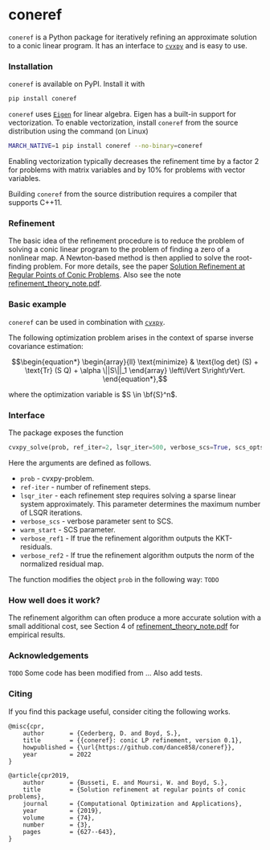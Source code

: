 # coneref

`coneref` is a Python package for iteratively refining an approximate solution to a conic linear program. It has an interface to [`cvxpy`](https://www.cvxpy.org) and is easy to use.

### Installation
`coneref` is available on PyPI. Install it with

```bash
pip install coneref
```
`coneref` uses [`Eigen`](https://eigen.tuxfamily.org/index.php?title=Main_Page) for linear algebra. Eigen has a built-in support for vectorization. To enable vectorization, install `coneref` from the source distribution using the command (on Linux)
```bash
MARCH_NATIVE=1 pip install coneref --no-binary=coneref
```
Enabling vectorization typically decreases the refinement time by a factor 2 for problems with matrix variables and by 10% for problems with vector variables.

Building `coneref` from the source distribution requires a compiler that supports C++11.

### Refinement
The basic idea of the refinement procedure is to reduce the problem of solving a conic linear program to the problem of finding a zero of a nonlinear map. A Newton-based method is then applied to solve the root-finding problem. For more details, see the paper [Solution Refinement at Regular Points of Conic Problems](https://web.stanford.edu/~boyd/papers/cone_prog_refine.html). Also see the note [refinement_theory_note.pdf](https://github.com/dance858/coneref/blob/main/refinement_theory_note.pdf). 


### Basic example
`coneref` can be used in combination with [`cvxpy`](https://www.cvxpy.org). 

The following optimization problem arises in the context of sparse inverse covariance estimation:

$$\begin{equation*} \begin{array}{ll} \text{minimize} & \text{log det}  (S) + \text{Tr} (S Q) + \alpha \||S\||_1 \end{array} \left\lVert S\right\rVert. \end{equation*},$$

where the optimization variable is $S \in \bf{S}^n$.

### Interface
The package exposes the function
```python
cvxpy_solve(prob, ref_iter=2, lsqr_iter=500, verbose_scs=True, scs_opts={}, warmstart=False, verbose_ref1=True, verbose_ref2=True).
```
Here the arguments are defined as follows.
* `prob` - cvxpy-problem.
* `ref-iter` - number of refinement steps.
* `lsqr_iter` - each refinement step requires solving a sparse linear system approximately. This parameter determines the maximum number of LSQR                     iterations.
* `verbose_scs` - verbose parameter sent to SCS.
* `warm_start` - SCS parameter.
* `verbose_ref1` - If true the refinement algorithm outputs the KKT-residuals.
* `verbose_ref2` - If true the refinement algorithm outputs the norm of the normalized residual map.

The function modifies the object `prob` in the following way: `TODO`


### How well does it work?
The refinement algorithm can often produce a more accurate solution with a small additional cost, see Section 4 of [refinement_theory_note.pdf](https://github.com/dance858/coneref/blob/main/refinement_theory_note.pdf) for empirical results.

### Acknowledgements
`TODO` Some code has been modified from ... 
Also add tests.

### Citing
If you find this package useful, consider citing the following works.

```
@misc{cpr,
    author       = {Cederberg, D. and Boyd, S.},
    title        = {{coneref}: conic LP refinement, version 0.1},
    howpublished = {\url{https://github.com/dance858/coneref}},
    year         = 2022
}

@article{cpr2019,
    author       = {Busseti, E. and Moursi, W. and Boyd, S.},
    title        = {Solution refinement at regular points of conic problems},
    journal      = {Computational Optimization and Applications},
    year         = {2019},
    volume       = {74},
    number       = {3},
    pages        = {627--643},
}
```

